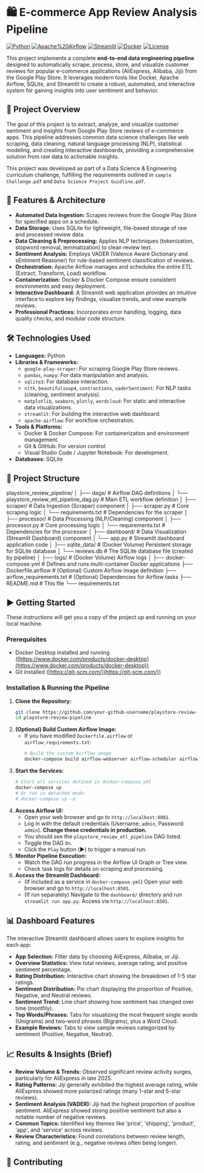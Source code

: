 # 🛍️ E-commerce App Review Analysis Pipeline

[![Python](https://img.shields.io/badge/Python-3.9%2B-blue.svg)](https://www.python.org/downloads/)
[![Apache%20Airflow](https://img.shields.io/badge/Apache%20Airflow-2.9.1-orange.svg)](https://airflow.apache.org/)
[![Streamlit](https://img.shields.io/badge/Streamlit-1.28.0-red.svg)](https://streamlit.io/)
[![Docker](https://img.shields.io/badge/Docker-20.10.0%2B-blue.svg)](https://www.docker.com/)
[![License](https://img.shields.io/badge/License-MIT-green.svg)](https://opensource.org/licenses/MIT)

This project implements a complete **end-to-end data engineering pipeline** designed to automatically scrape, process, store, and visualize customer reviews for popular e-commerce applications (AliExpress, Alibaba, Jiji) from the Google Play Store. It leverages modern tools like Docker, Apache Airflow, SQLite, and Streamlit to create a robust, automated, and interactive system for gaining insights into user sentiment and behavior.

## 📌 Project Overview

The goal of this project is to extract, analyze, and visualize customer sentiment and insights from Google Play Store reviews of e-commerce apps. This pipeline addresses common data science challenges like web scraping, data cleaning, natural language processing (NLP), statistical modeling, and creating interactive dashboards, providing a comprehensive solution from raw data to actionable insights.

This project was developed as part of a Data Science & Engineering curriculum challenge, fulfilling the requirements outlined in `sample Challenge.pdf` and `Data Science Project Guidline.pdf`.

## 🔧 Features & Architecture

*   **Automated Data Ingestion:** Scrapes reviews from the Google Play Store for specified apps on a schedule.
*   **Data Storage:** Uses SQLite for lightweight, file-based storage of raw and processed review data.
*   **Data Cleaning & Preprocessing:** Applies NLP techniques (tokenization, stopword removal, lemmatization) to clean review text.
*   **Sentiment Analysis:** Employs VADER (Valence Aware Dictionary and sEntiment Reasoner) for rule-based sentiment classification of reviews.
*   **Orchestration:** Apache Airflow manages and schedules the entire ETL (Extract, Transform, Load) workflow.
*   **Containerization:** Docker & Docker Compose ensure consistent environments and easy deployment.
*   **Interactive Dashboard:** A Streamlit web application provides an intuitive interface to explore key findings, visualize trends, and view example reviews.
*   **Professional Practices:** Incorporates error handling, logging, data quality checks, and modular code structure.

## 🛠️ Technologies Used

*   **Languages:** Python
*   **Libraries & Frameworks:**
    *   `google-play-scraper`: For scraping Google Play Store reviews.
    *   `pandas`, `numpy`: For data manipulation and analysis.
    *   `sqlite3`: For database interaction.
    *   `nltk`, `beautifulsoup4`, `contractions`, `vaderSentiment`: For NLP tasks (cleaning, sentiment analysis).
    *   `matplotlib`, `seaborn`, `plotly`, `wordcloud`: For static and interactive data visualizations.
    *   `streamlit`: For building the interactive web dashboard.
    *   `apache-airflow`: For workflow orchestration.
*   **Tools & Platforms:**
    *   Docker & Docker Compose: For containerization and environment management.
    *   Git & GitHub: For version control.
    *   Visual Studio Code / Jupyter Notebook: For development.
*   **Databases:** SQLite

## 📁 Project Structure

 
 

playstore_review_pipeline/
│
├── dags/                          # Airflow DAG definitions
│   └── playstore_review_etl_pipeline_dag.py # Main ETL workflow definition
│
├── scraper/                       # Data Ingestion (Scraper) component
│   ├── scraper.py                 # Core scraping logic
│   └── requirements.txt           # Dependencies for the scraper
│
├── processor/                     # Data Processing (NLP/Cleaning) component
│   ├── processor.py               # Core processing logic
│   └── requirements.txt           # Dependencies for the processor
│
├── dashboard/                     # Data Visualization (Streamlit Dashboard) component
│   └── app.py                     # Streamlit dashboard application code
│
├── sqlite_data/                   # (Docker Volume) Persistent storage for SQLite database
│   └── reviews.db                 # The SQLite database file (created by pipeline)
│
├── logs/                          # (Docker Volume) Airflow logs
│
├── docker-compose.yml             # Defines and runs multi-container Docker applications
├── Dockerfile.airflow             # (Optional) Custom Airflow image definition
├── airflow_requirements.txt       # (Optional) Dependencies for Airflow tasks
├── README.md                      # This file
└── requirements.txt 
## ▶️ Getting Started

These instructions will get you a copy of the project up and running on your local machine.

### Prerequisites

*   Docker Desktop installed and running ([https://www.docker.com/products/docker-desktop](https://www.docker.com/products/docker-desktop))
*   Git installed ([https://git-scm.com/](https://git-scm.com/))

### Installation & Running the Pipeline

1.  **Clone the Repository:**
    ```bash
    git clone https://github.com/your-github-username/playstore-review-pipeline.git
    cd playstore-review-pipeline
    ```
2.  **(Optional) Build Custom Airflow Image:**
    *   If you have modified `Dockerfile.airflow` or `airflow_requirements.txt`:
        ```bash
        # Build the custom Airflow image
        docker-compose build airflow-webserver airflow-scheduler airflow-init
        ```
3.  **Start the Services:**
    ```bash
    # Start all services defined in docker-compose.yml
    docker-compose up
    # Or run in detached mode:
    # docker-compose up -d
    ```
4.  **Access Airflow UI:**
    *   Open your web browser and go to `http://localhost:8081`.
    *   Log in with the default credentials (Username: `admin`, Password: `admin`). **Change these credentials in production.**
    *   You should see the `playstore_review_etl_pipeline` DAG listed.
    *   Toggle the DAG `On`.
    *   Click the `Play` button (▶️) to trigger a manual run.
5.  **Monitor Pipeline Execution:**
    *   Watch the DAG run progress in the Airflow UI Graph or Tree view.
    *   Check task logs for details on scraping and processing.
6.  **Access the Streamlit Dashboard:**
    *   (If included as a service in `docker-compose.yml`) Open your web browser and go to `http://localhost:8501`.
    *   (If run separately) Navigate to the `dashboard/` directory and run `streamlit run app.py`. Access via `http://localhost:8501`.

## 📊 Dashboard Features

The interactive Streamlit dashboard allows users to explore insights for each app:

*   **App Selection:** Filter data by choosing AliExpress, Alibaba, or Jiji.
*   **Overview Statistics:** View total reviews, average rating, and positive sentiment percentage.
*   **Rating Distribution:** Interactive chart showing the breakdown of 1-5 star ratings.
*   **Sentiment Distribution:** Pie chart displaying the proportion of Positive, Negative, and Neutral reviews.
*   **Sentiment Trend:** Line chart showing how sentiment has changed over time (monthly).
*   **Top Words/Phrases:** Tabs for visualizing the most frequent single words (Unigrams) and two-word phrases (Bigrams), plus a Word Cloud.
*   **Example Reviews:** Tabs to view sample reviews categorized by sentiment (Positive, Negative, Neutral).

## 📈 Results & Insights (Brief)

*   **Review Volume & Trends:** Observed significant review activity surges, particularly for AliExpress in late 2025.
*   **Rating Patterns:** Jiji generally exhibited the highest average rating, while AliExpress showed more polarized ratings (many 1-star and 5-star reviews).
*   **Sentiment Analysis (VADER):** Jiji had the highest proportion of positive sentiment. AliExpress showed strong positive sentiment but also a notable number of negative reviews.
*   **Common Topics:** Identified key themes like 'price', 'shipping', 'product', 'app', and 'service' across reviews.
*   **Review Characteristics:** Found correlations between review length, rating, and sentiment (e.g., negative reviews often being longer).

## 🤝 Contributing

